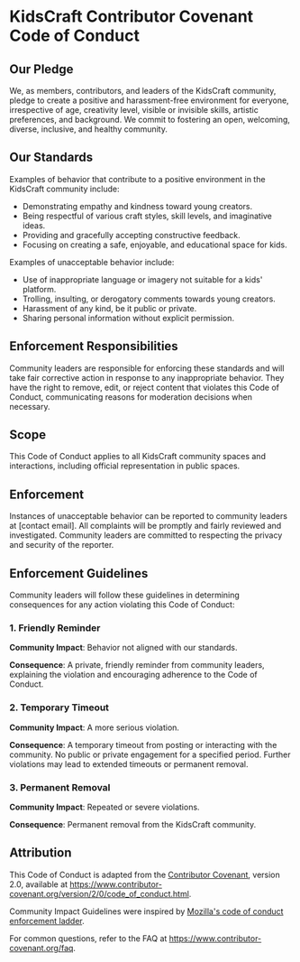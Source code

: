 # KidsCraft Contributor Covenant Code of Conduct

## Our Pledge

We, as members, contributors, and leaders of the KidsCraft community, pledge to create a positive and harassment-free environment for everyone, irrespective of age, creativity level, visible or invisible skills, artistic preferences, and background. We commit to fostering an open, welcoming, diverse, inclusive, and healthy community.

## Our Standards

Examples of behavior that contribute to a positive environment in the KidsCraft community include:

- Demonstrating empathy and kindness toward young creators.
- Being respectful of various craft styles, skill levels, and imaginative ideas.
- Providing and gracefully accepting constructive feedback.
- Focusing on creating a safe, enjoyable, and educational space for kids.

Examples of unacceptable behavior include:

- Use of inappropriate language or imagery not suitable for a kids' platform.
- Trolling, insulting, or derogatory comments towards young creators.
- Harassment of any kind, be it public or private.
- Sharing personal information without explicit permission.

## Enforcement Responsibilities

Community leaders are responsible for enforcing these standards and will take fair corrective action in response to any inappropriate behavior. They have the right to remove, edit, or reject content that violates this Code of Conduct, communicating reasons for moderation decisions when necessary.

## Scope

This Code of Conduct applies to all KidsCraft community spaces and interactions, including official representation in public spaces.

## Enforcement

Instances of unacceptable behavior can be reported to community leaders at [contact email]. All complaints will be promptly and fairly reviewed and investigated. Community leaders are committed to respecting the privacy and security of the reporter.

## Enforcement Guidelines

Community leaders will follow these guidelines in determining consequences for any action violating this Code of Conduct:

### 1. Friendly Reminder

**Community Impact**: Behavior not aligned with our standards.

**Consequence**: A private, friendly reminder from community leaders, explaining the violation and encouraging adherence to the Code of Conduct.

### 2. Temporary Timeout

**Community Impact**: A more serious violation.

**Consequence**: A temporary timeout from posting or interacting with the community. No public or private engagement for a specified period. Further violations may lead to extended timeouts or permanent removal.

### 3. Permanent Removal

**Community Impact**: Repeated or severe violations.

**Consequence**: Permanent removal from the KidsCraft community.

## Attribution

This Code of Conduct is adapted from the [Contributor Covenant](https://www.contributor-covenant.org), version 2.0, available at https://www.contributor-covenant.org/version/2/0/code_of_conduct.html.

Community Impact Guidelines were inspired by [Mozilla's code of conduct enforcement ladder](https://github.com/mozilla/diversity).

For common questions, refer to the FAQ at https://www.contributor-covenant.org/faq.


